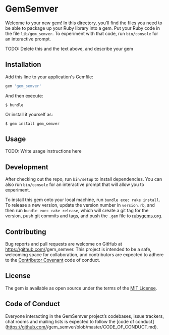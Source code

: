 # GemSemver

Welcome to your new gem! In this directory, you'll find the files you need to be able to package up your Ruby library into a gem. Put your Ruby code in the file `lib/gem_semver`. To experiment with that code, run `bin/console` for an interactive prompt.

TODO: Delete this and the text above, and describe your gem

## Installation

Add this line to your application's Gemfile:

```ruby
gem 'gem_semver'
```

And then execute:

    $ bundle

Or install it yourself as:

    $ gem install gem_semver

## Usage

TODO: Write usage instructions here

## Development

After checking out the repo, run `bin/setup` to install dependencies. You can also run `bin/console` for an interactive prompt that will allow you to experiment.

To install this gem onto your local machine, run `bundle exec rake install`. To release a new version, update the version number in `version.rb`, and then run `bundle exec rake release`, which will create a git tag for the version, push git commits and tags, and push the `.gem` file to [rubygems.org](https://rubygems.org).

## Contributing

Bug reports and pull requests are welcome on GitHub at https://github.com/<github username>/gem_semver. This project is intended to be a safe, welcoming space for collaboration, and contributors are expected to adhere to the [Contributor Covenant](http://contributor-covenant.org) code of conduct.

## License

The gem is available as open source under the terms of the [MIT License](https://opensource.org/licenses/MIT).

## Code of Conduct

Everyone interacting in the GemSemver project’s codebases, issue trackers, chat rooms and mailing lists is expected to follow the [code of conduct](https://github.com/<github username>/gem_semver/blob/master/CODE_OF_CONDUCT.md).
